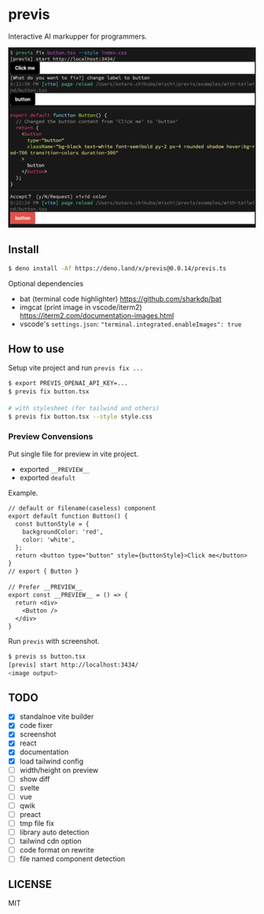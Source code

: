 # previs

Interactive AI markupper for programmers.

![previs example](ss.png)

## Install

```bash
$ deno install -Af https://deno.land/x/previs@0.0.14/previs.ts
```

Optional dependencies

- bat (terminal code highlighter) https://github.com/sharkdp/bat
- imgcat (print image in vscode/iterm2) https://iterm2.com/documentation-images.html
- vscode's `settings.json`: `"terminal.integrated.enableImages": true`

## How to use

Setup vite project and run `previs fix ...`

```bash
$ export PREVIS_OPENAI_API_KEY=...
$ previs fix button.tsx

# with stylesheet (for tailwind and others)
$ previs fix button.tsx --style style.css
```

### Preview Convensions

Put single file for preview in vite project.

- exported `__PREVIEW__`
- exported `deafult`

Example.

```tsx
// default or filename(caseless) component
export default function Button() {
  const buttonStyle = {
    backgroundColor: 'red',
    color: 'white',
  };
  return <button type="button" style={buttonStyle}>Click me</button>
}
// export { Button }

// Prefer __PREVIEW__
export const __PREVIEW__ = () => {
  return <div>
    <Button />
  </div>
}
```

Run `previs` with screenshot.

```bash
$ previs ss button.tsx
[previs] start http://localhost:3434/
<image output>
```

## TODO

- [x] standalnoe vite builder
- [x] code fixer
- [x] screenshot
- [x] react
- [x] documentation
- [x] load tailwind config
- [ ] width/height on preview
- [ ] show diff
- [ ] svelte
- [ ] vue
- [ ] qwik
- [ ] preact
- [ ] tmp file fix
- [ ] library auto detection
- [ ] tailwind cdn option
- [ ] code format on rewrite
- [ ] file named component detection

## LICENSE

MIT